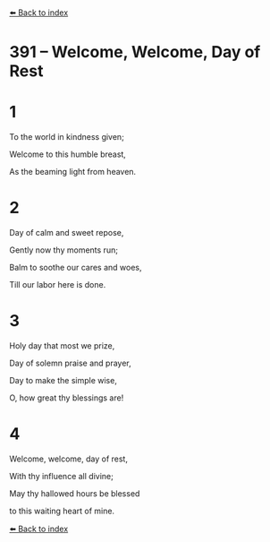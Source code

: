 [⬅️ Back to index](../README.md)

# 391 – Welcome, Welcome, Day of Rest





# 1

To the world in kindness given;

Welcome to this humble breast,

As the beaming light from heaven.



# 2

Day of calm and sweet repose,

Gently now thy moments run;

Balm to soothe our cares and woes,

Till our labor here is done.



# 3

Holy day that most we prize,

Day of solemn praise and prayer,

Day to make the simple wise,

O, how great thy blessings are!



# 4

Welcome, welcome, day of rest,

With thy influence all divine;

May thy hallowed hours be blessed

to this waiting heart of mine.

[⬅️ Back to index](../README.md)
